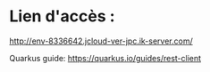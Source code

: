 # Lien d'accès : 
http://env-8336642.jcloud-ver-jpc.ik-server.com/


Quarkus guide: https://quarkus.io/guides/rest-client


